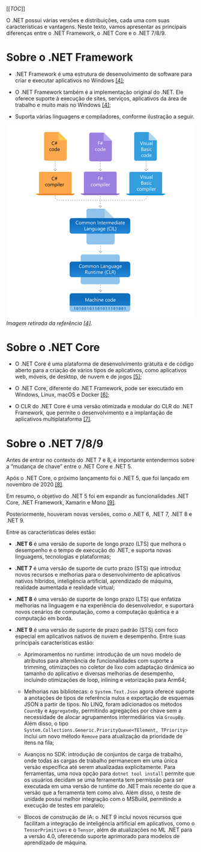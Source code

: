[[_TOC_]]

O .NET possui várias versões e distribuições, cada uma com suas características e vantagens. Neste texto, vamos apresentar as principais diferenças entre o .NET Framework, o .NET Core e o .NET 7/8/9. 

# Sobre o .NET Framework

- .NET Framework é uma estrutura de desenvolvimento de software para criar e executar aplicativos no Windows [[4]](/Advanced-Business-Development-with-.NET/1º-Semestre/Aula-01-%2D-Introdução,-Apresentação-do-Professor-e-Instalação-do-Ambiente-.NET/Instalação-do-Ambiente-.NET/Referências);

- O .NET Framework também é a implementação original do .NET. Ele oferece suporte à execução de sites, serviços, aplicativos da área de trabalho e muito mais no Windows [[4]](/Advanced-Business-Development-with-.NET/1º-Semestre/Aula-01-%2D-Introdução,-Apresentação-do-Professor-e-Instalação-do-Ambiente-.NET/Instalação-do-Ambiente-.NET/Referências);

- Suporta várias linguagens e compiladores, conforme ilustração a seguir.

![swimlane-architecture-framework.svg](/.attachments/swimlane-architecture-framework-1e2755da-0c90-4551-be99-fa93db2a17e8.svg)
_Imagem retirada da referência [[4]](/Advanced-Business-Development-with-.NET/1º-Semestre/Aula-01-%2D-Introdução,-Apresentação-do-Professor-e-Instalação-do-Ambiente-.NET/Instalação-do-Ambiente-.NET/Referências)._

# Sobre o .NET Core

- O .NET Core é uma plataforma de desenvolvimento gratuita e de código aberto para a criação de vários tipos de aplicativos, como aplicativos web, móveis, de desktop, de nuvem e de jogos [[5]](/Advanced-Business-Development-with-.NET/1º-Semestre/Aula-01-%2D-Introdução,-Apresentação-do-Professor-e-Instalação-do-Ambiente-.NET/Instalação-do-Ambiente-.NET/Referências);

- O .NET Core, diferente do .NET Framework, pode ser executado em Windows, Linux, macOS e Docker [[6]](/Advanced-Business-Development-with-.NET/1º-Semestre/Aula-01-%2D-Introdução,-Apresentação-do-Professor-e-Instalação-do-Ambiente-.NET/Instalação-do-Ambiente-.NET/Referências);

- O CLR do .NET Core é uma versão otimizada e modular do CLR do .NET Framework, que permite o desenvolvimento e a implantação de aplicativos multiplataforma [[7]](/Advanced-Business-Development-with-.NET/1º-Semestre/Aula-01-%2D-Introdução,-Apresentação-do-Professor-e-Instalação-do-Ambiente-.NET/Instalação-do-Ambiente-.NET/Referências).

# Sobre o .NET 7/8/9

Antes de entrar no contexto do .NET 7 e 8, é importante entendermos sobre a “mudança de chave” entre o .NET Core e .NET 5.

Após o .NET Core, o próximo lançamento foi o .NET 5, que foi lançado em novembro de 2020 [[8]](/Advanced-Business-Development-with-.NET/1º-Semestre/Aula-01-%2D-Introdução,-Apresentação-do-Professor-e-Instalação-do-Ambiente-.NET/Instalação-do-Ambiente-.NET/Referências). 

Em resumo, o objetivo do .NET 5 foi em expandir as funcionalidades .NET Core, .NET Framework, Xamarin e Mono [[9]](/Advanced-Business-Development-with-.NET/1º-Semestre/Aula-01-%2D-Introdução,-Apresentação-do-Professor-e-Instalação-do-Ambiente-.NET/Instalação-do-Ambiente-.NET/Referências).

Posteriormente, houveram novas versões, como o .NET 6, .NET 7, .NET 8 e .NET 9. 

Entre as características deles estão:

- **.NET 6** é uma versão de suporte de longo prazo (LTS) que melhora o desempenho e o tempo de execução do .NET, e suporta novas linguagens, tecnologias e plataformas;

- **.NET 7** é uma versão de suporte de curto prazo (STS) que introduz novos recursos e melhorias para o desenvolvimento de aplicativos nativos híbridos, inteligência artificial, aprendizado de máquina, realidade aumentada e realidade virtual;

- **.NET 8** é uma versão de suporte de longo prazo (LTS) que enfatiza melhorias na linguagem e na experiência do desenvolvedor, e suportará novos cenários de computação, como a computação quântica e a computação em borda.

- **.NET 9** é uma versão de suporte de prazo padrão (STS) com foco especial em aplicativos nativos de nuvem e desempenho. Entre suas principais características estão:
    
  - Aprimoramentos no runtime: introdução de um novo modelo de atributos para alternância de funcionalidades com suporte a trimming, otimizações no coletor de lixo com adaptação dinâmica ao tamanho do aplicativo e diversas melhorias de desempenho, incluindo otimizações de loop, inlining e vetorização para Arm64;
    
  - Melhorias nas bibliotecas: o `System.Text.Json` agora oferece suporte a anotações de tipos de referência nulos e exportação de esquemas JSON a partir de tipos. No LINQ, foram adicionados os métodos `CountBy` e `AggregateBy`, permitindo agregações por chave sem a necessidade de alocar agrupamentos intermediários via `GroupBy`. Além disso, o tipo `System.Collections.Generic.PriorityQueue<TElement, TPriority>` inclui um novo método `Remove` para atualização da prioridade de itens na fila;
    
  - Avanços no SDK: introdução de conjuntos de carga de trabalho, onde todas as cargas de trabalho permanecem em uma única versão específica até serem atualizadas explicitamente. Para ferramentas, uma nova opção para `dotnet tool install` permite que os usuários decidam se uma ferramenta tem permissão para ser executada em uma versão de runtime do .NET mais recente do que a versão que a ferramenta tem como alvo. Além disso, o teste de unidade possui melhor integração com o MSBuild, permitindo a execução de testes em paralelo;
    
  - Blocos de construção de IA: o .NET 9 inclui novos recursos que facilitam a integração de inteligência artificial em aplicativos, como o `TensorPrimitives` e o `Tensor`, além de atualizações no ML .NET para a versão 4.0, oferecendo suporte aprimorado para modelos de aprendizado de máquina.